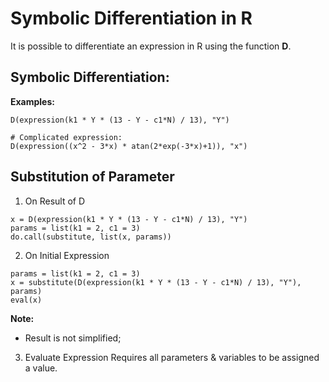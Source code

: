 
# Symbolic Differentiation in R

It is possible to differentiate an expression in R using the function **D**.

## Symbolic Differentiation:

**Examples:**

```
D(expression(k1 * Y * (13 - Y - c1*N) / 13), "Y")

# Complicated expression:
D(expression((x^2 - 3*x) * atan(2*exp(-3*x)+1)), "x")
```

## Substitution of Parameter

1. On Result of D
```
x = D(expression(k1 * Y * (13 - Y - c1*N) / 13), "Y")
params = list(k1 = 2, c1 = 3)
do.call(substitute, list(x, params))
```

2. On Initial Expression

```
params = list(k1 = 2, c1 = 3)
x = substitute(D(expression(k1 * Y * (13 - Y - c1*N) / 13), "Y"), params)
eval(x)
```

**Note:**
- Result is not simplified;

3. Evaluate Expression
Requires all parameters & variables to be assigned a value.
